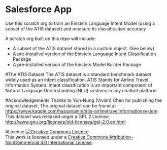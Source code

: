 # Salesforce App

Use this scratch org to train an Einstein Language Intent Model (using a subset of the ATIS dataset) and measure its classificaiton accuracy

A scratch org built on this repo will include:

- A subset of the ATIS dataset stored in a custom object. (See below)
- A pre-installed version of the Einstein Language Intent Classification Package
- A pre-installed version of the Einstein Model Builder Package 


#The ATIS Dataset
The ATIS dataset is a standard benchmark dataset widely used as an intent classification. ATIS Stands for Airline Travel Information System. Intent classification is an important component of Natural Language Understanding (NLU) systems in any chatbot platform

#Acknowledgements
Thanks to Yun-Nung (Vivian) Chen for publishing the original dataset.
The original dataset can be found at https://www.kaggle.com/hassanamin/atis-airlinetravelinformationsystem
This dataset was released unger a GPL 2 License
http://www.gnu.org/licenses/old-licenses/gpl-2.0.en.html



#License
<a rel="license" href="http://creativecommons.org/licenses/by-nc/4.0/"><img alt="Creative Commons Licence" style="border-width:0" src="https://i.creativecommons.org/l/by-nc/4.0/88x31.png" /></a><br />This work is licensed under a <a rel="license" href="http://creativecommons.org/licenses/by-nc/4.0/">Creative Commons Attribution-NonCommercial 4.0 International License</a>.
